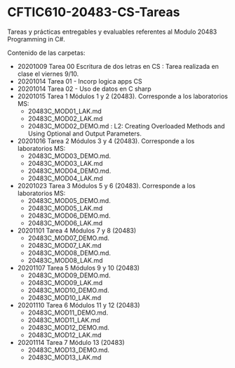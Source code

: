# CFTIC610-20483-CS-Tareas

Tareas y prácticas entregables y evaluables referentes al Modulo 20483 Programming in C#.

Contenido de las carpetas:

- 20201009 Tarea 00 Escritura de dos letras en CS : Tarea realizada en clase el viernes 9/10.
- 20201014 Tarea 01 - Incorp logica apps CS
- 20201014 Tarea 02 - Uso de datos en C sharp
- 20201015 Tarea 1 Módulos 1 y 2 (20483). Corresponde a los laboratorios MS:
  - 20483C_MOD01_LAK.md
  - 20483C_MOD02_LAK.md
  - 20483C_MOD02_DEMO.md : L2: Creating  Overloaded Methods and Using Optional and Output Parameters.
- 20201016 Tarea 2 Módulos 3 y 4 (20483). Corresponde a los laboratorios MS:
  - 20483C_MOD03_DEMO.md. 
  - 20483C_MOD03_LAK.md
  - 20483C_MOD04_DEMO.md. 
  - 20483C_MOD04_LAK.md
- 20201023 Tarea 3 Módulos 5 y 6 (20483). Corresponde a los laboratorios MS:
  - 20483C_MOD05_DEMO.md. 
  - 20483C_MOD05_LAK.md
  - 20483C_MOD06_DEMO.md. 
  - 20483C_MOD06_LAK.md
- 20201101 Tarea 4 Módulos 7 y 8 (20483)
  - 20483C_MOD07_DEMO.md. 
  - 20483C_MOD07_LAK.md
  - 20483C_MOD08_DEMO.md. 
  - 20483C_MOD08_LAK.md
- 20201107 Tarea 5 Módulos 9 y 10 (20483)
  - 20483C_MOD09_DEMO.md. 
  - 20483C_MOD09_LAK.md
  - 20483C_MOD10_DEMO.md. 
  - 20483C_MOD10_LAK.md
- 20201110 Tarea 6 Módulos 11 y 12 (20483)
  - 20483C_MOD11_DEMO.md. 
  - 20483C_MOD11_LAK.md
  - 20483C_MOD12_DEMO.md. 
  - 20483C_MOD12_LAK.md
- 20201114 Tarea 7 Módulo 13 (20483)
  - 20483C_MOD13_DEMO.md. 
  - 20483C_MOD13_LAK.md

